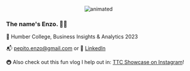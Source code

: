 <p align="center">
  <img src="hello.gif" alt="animated" />
</p>
  
### The name's Enzo. 👋🏼
🏫 Humber College, Business Insights & Analytics 2023

📬 pepito.enzo@gmail.com or 🔗 [LinkedIn](https://www.linkedin.com/in/enzopepito/)

🚇 Also check out this fun vlog I help out in: [TTC Showcase on Instagram](https://www.instagram.com/ttcshowcase/)!

<!--
**EnzoPepito/EnzoPepito** is a ✨ _special_ ✨ repository because its `README.md` (this file) appears on your GitHub profile.

Here are some ideas to get you started:

- 🔭 I’m currently working on ...
- 🌱 I’m currently learning ...
- 👯 I’m looking to collaborate on ...
- 🤔 I’m looking for help with ...
- 💬 Ask me about ...
- 📫 How to reach me: ...
- 😄 Pronouns: ...
- ⚡ Fun fact: ...
-->
